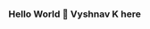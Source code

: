 ### Hello World 👋 Vyshnav K here 

<!--
**VyshnavKalladithodi/VyshnavKalladithodi** is a ✨ _special_ ✨ repository because its `README.md` (this file) appears on your GitHub profile.

Here are some ideas to get you started:

- 🔭 I’m currently working on ...
- 🌱 I’m currently learning ...
- 👯 I’m looking to collaborate on 
- 🤔 I’m looking for help with ...
- 💬 Ask me about ...
- 📫 How to reach me: Mail to Vyshnav.Kalladithodi@gmail.com
- 😄 Pronouns: ...
- ⚡ Fun fact: ...
-->

